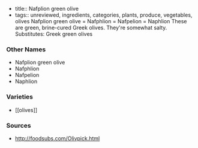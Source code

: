 - title:: Nafplion green olive
- tags:: unreviewed, ingredients, categories, plants, produce, vegetables, olives
Nafplion green olive = Nafphlion = Nafpelion = Naphlion These are green, brine-cured Greek olives. They're somewhat salty. Substitutes: Greek green olives

### Other Names

* Nafplion green olive
* Nafphlion
* Nafpelion
* Naphlion

### Varieties

* [[olives]]

### Sources
* http://foodsubs.com/Olivpick.html
